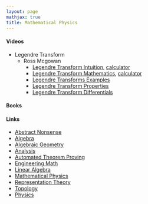 ```yaml
---
layout: page
mathjax: true
title: Mathematical Physics
---
```


#### Videos
* Legendre Transform
  * Ross Mcgowan
    * [Legendre Transform Intuition](https://www.youtube.com/watch?v=YakVC1E3Zbg&list=PLZlHzKk21aIm7LhDTxFWlVfurbTUg5hMb&index=1), [calculator](https://www.desmos.com/calculator/s70pundo20)
    * [Legendre Transform Mathematics](https://www.youtube.com/watch?v=6_G_11gvBjk&list=PLZlHzKk21aIm7LhDTxFWlVfurbTUg5hMb&index=2), [calculator](https://www.desmos.com/calculator/ss1kordgrc)
    * [Legendre Transforms Examples](https://www.youtube.com/watch?v=mdk8bCZzdPs&list=PLZlHzKk21aIm7LhDTxFWlVfurbTUg5hMb&index=3)
    * [Legendre Transform Properties](https://www.youtube.com/watch?v=1OXdtbQa22I&list=PLZlHzKk21aIm7LhDTxFWlVfurbTUg5hMb&index=4)
    * [Legendre Transform Differentials](https://www.youtube.com/watch?v=8GG--UR73wY&list=PLZlHzKk21aIm7LhDTxFWlVfurbTUg5hMb&index=5)
    

#### Books

#### Links
  * [Abstract Nonsense](math/abstract_nonsense.md)
  * [Algebra](math/algebra.md)
  * [Algebraic Geometry](math/algebraic_geometry.md)
  * [Analysis](math/analysis.md)
  * [Automated Theorem Proving](math/automated_theorem_proving.md)
  * [Engineering Math](math/engineering_math.md)
  * [Linear Algebra](math/linear_algebra.md)
  * [Mathematical Physics](mathematical_physics.md)
  * [Representation Theory](math/representation_theory.md)
  * [Topology](math/topology.md)
* [Physics](physics.md)


